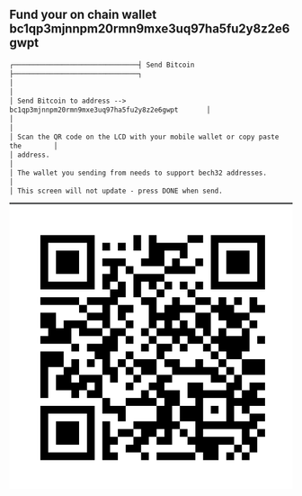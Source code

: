 ## Fund your on chain wallet bc1qp3mjnnpm20rmn9mxe3uq97ha5fu2y8z2e6gwpt



````
┌───────────────────────────────┤ Send Bitcoin ├───────────────────────────────┐
│                                                                              │
│ Send Bitcoin to address --> bc1qp3mjnnpm20rmn9mxe3uq97ha5fu2y8z2e6gwpt       │
│                                                                              │
│ Scan the QR code on the LCD with your mobile wallet or copy paste the        │
│ address.                                                                     │
│ The wallet you sending from needs to support bech32 addresses.               │
│ This screen will not update - press DONE when send.   

````

![tt](.//pictures/bc1qp3mjnnpm20rmn9mxe3uq97ha5fu2y8z2e6gwpt.png)




